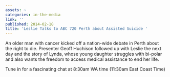```yaml
---
assets: ~
categories: in-the-media
link: ''
published: 2014-02-18
title: 'Leslie Talks to ABC 720 Perth about Assisted Suicide '
---
```

An older man with cancer kicked off a nation-wide debate in Perth about the right to die. Presenter Geoff Huchison followed up with Leslie the next day and the story of Lynda, whose young daughter struggles with bi-polar and also wants the freedom to access medical assistance to end her life. 

Tune in for a fascinating chat at 8:30am WA time (11:30am East Coast Time)
